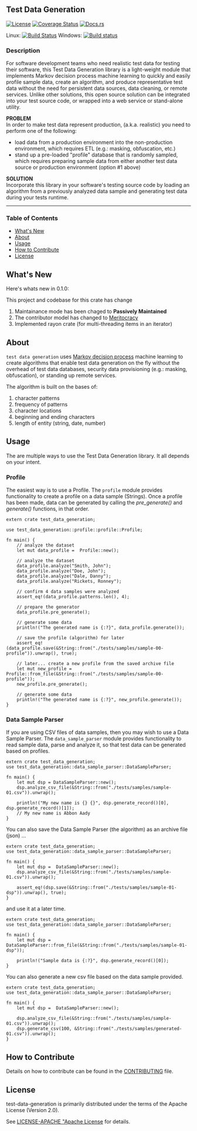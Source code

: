 ## Test Data Generation
[![License](https://img.shields.io/badge/License-Apache%202.0-blue.svg)](https://opensource.org/licenses/Apache-2.0)
[![Coverage Status](https://coveralls.io/repos/github/dsietz/test-data-generation/badge.svg?branch=master)](https://coveralls.io/github/dsietz/test-data-generation?branch=master)
[![Docs.rs](https://docs.rs/test-data-generation/badge.svg)](https://docs.rs/test-data-generation)

Linux: [![Build Status](https://travis-ci.org/dsietz/test-data-generation.svg?branch=master)](https://travis-ci.org/dsietz/test-data-generation)
Windows: [![Build status](https://ci.appveyor.com/api/projects/status/uw58v5t8ynwj8s8o/branch/master?svg=true)](https://ci.appveyor.com/project/dsietz/test-data-generation/branch/master)

### Description
For software development teams who need realistic test data for testing their software, this Test Data Generation library is a light-weight module that implements Markov decision process machine learning to quickly and easily profile sample data, create an algorithm, and produce representative test data without the need for persistent data sources, data cleaning, or remote services. Unlike other solutions, this open source solution can be integrated into your test source code, or wrapped into a web service or stand-alone utility.   

**PROBLEM**
</br>
In order to make test data represent production, (a.k.a. realistic) you need to perform one of the following:
+ load data from a production environment into the non-production environment, which requires ETL (e.g.: masking, obfuscation, etc.)
+ stand up a pre-loaded "profile" database that is randomly sampled, which requires preparing sample data from either another test data source
or production environment (option #1 above)

**SOLUTION**
</br>
 Incorporate this library in your software's testing source code by loading an algorithm from a previously analyzed data sample and generating
 test data during your tests runtime.

---

### Table of Contents
* [What's New](#whats-new)
* [About](#about)
* [Usage](#usage)
* [How to Contribute](#how-to-contribute)
* [License](#license)

## What's New

Here's whats new in 0.1.0:

This project and codebase for this crate has change 
1. Maintainance mode has been chaged to __Passively Maintained__
2. The contributor model has changed to [Meritocracy](./CONTRIBUTING.md)
3. Implemented rayon crate (for multi-threading items in an iterator)

## About

`test data generation` uses [Markov decision process](https://en.wikipedia.org/wiki/Markov_decision_process) machine learning to create algorithms that enable test data generation on the fly without the overhead
of test data databases, security data provisioning (e.g.: masking, obfuscation), or standing up remote services.

The algorithm is built on the bases of:
1. character patterns
2. frequency of patterns
3. character locations
4. beginning and ending characters
5. length of entity (string, date, number)

## Usage

The are multiple ways to use the Test Data Generation library. It all depends on your intent.

### Profile

The easiest way is to use a Profile. The `profile` module provides functionality to create a profile on a data sample (Strings).
Once a profile has been made, data can be generated by calling the _pre_generate()_ and _generate()_ functions, in that order.

```
extern crate test_data_generation;

use test_data_generation::profile::profile::Profile;

fn main() {
    // analyze the dataset
	let mut data_profile =  Profile::new();

    // analyze the dataset
	data_profile.analyze("Smith, John");
	data_profile.analyze("Doe, John");
	data_profile.analyze("Dale, Danny");
	data_profile.analyze("Rickets, Ronney");

    // confirm 4 data samples were analyzed   		
   	assert_eq!(data_profile.patterns.len(), 4);

    // prepare the generator
    data_profile.pre_generate();

    // generate some data
   	println!("The generated name is {:?}", data_profile.generate());

   	// save the profile (algorithm) for later
   	assert_eq!(data_profile.save(&String::from("./tests/samples/sample-00-profile")).unwrap(), true);

   	// later... create a new profile from the saved archive file
   	let mut new_profile = Profile::from_file(&String::from("./tests/samples/sample-00-profile"));
    new_profile.pre_generate();

    // generate some data
   	println!("The generated name is {:?}", new_profile.generate());
}
```

### Data Sample Parser

If you are using CSV files of data samples, then you may wish to use a Data Sample Parser.
The `data_sample_parser` module provides functionality to read sample data, parse and analyze it, so that test data can be generated based on profiles.

```
extern crate test_data_generation;
use test_data_generation::data_sample_parser::DataSampleParser;

fn main() {
    let mut dsp = DataSampleParser::new();
    dsp.analyze_csv_file(&String::from("./tests/samples/sample-01.csv")).unwrap();

    println!("My new name is {} {}", dsp.generate_record()[0], dsp.generate_record()[1]);
    // My new name is Abbon Aady
}
```

You can also save the Data Sample Parser (the algorithm) as an archive file (json) ...

```
extern crate test_data_generation;
use test_data_generation::data_sample_parser::DataSampleParser;

fn main() {
    let mut dsp =  DataSampleParser::new();  
    dsp.analyze_csv_file(&String::from("./tests/samples/sample-01.csv")).unwrap();

    assert_eq!(dsp.save(&String::from("./tests/samples/sample-01-dsp")).unwrap(), true);
}
```

and use it at a later time.

```
extern crate test_data_generation;
use test_data_generation::data_sample_parser::DataSampleParser;

fn main() {
    let mut dsp = DataSampleParser::from_file(&String::from("./tests/samples/sample-01-dsp"));

	println!("Sample data is {:?}", dsp.generate_record()[0]);
}
```

You can also generate a new csv file based on the data sample provided.

```
extern crate test_data_generation;
use test_data_generation::data_sample_parser::DataSampleParser;

fn main() {
    let mut dsp =  DataSampleParser::new();  

  	dsp.analyze_csv_file(&String::from("./tests/samples/sample-01.csv")).unwrap();
    dsp.generate_csv(100, &String::from("./tests/samples/generated-01.csv")).unwrap();
}
```

## How to Contribute

Details on how to contribute can be found in the [CONTRIBUTING](./CONTRIBUTING.md) file.

## License

test-data-generation is primarily distributed under the terms of the Apache License (Version 2.0).

See [LICENSE-APACHE "Apache License](./LICENSE-APACHE) for details.